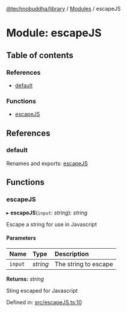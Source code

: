 [@technobuddha/library](../../README.md) / [Modules](../Modules.md) / escapeJS

# Module: escapeJS

## Table of contents

### References

- [default](escapejs.md#default)

### Functions

- [escapeJS](escapejs.md#escapejs)

## References

### default

Renames and exports: [escapeJS](escapejs.md#escapejs)

## Functions

### escapeJS

▸ **escapeJS**(`input`: *string*): *string*

Escape a string for use in Javascript

#### Parameters

| Name | Type | Description |
| :------ | :------ | :------ |
| `input` | *string* | The string to escape |

**Returns:** *string*

Sting escaped for Javascript

Defined in: [src/escapeJS.ts:10](https://github.com/technobuddha/hill.software/blob/65b5e5d/packages/library/src/escapeJS.ts#L10)
